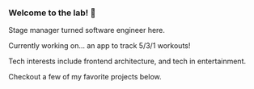 ### Welcome to the lab! 👋

Stage manager turned software engineer here. 

Currently working on... an app to track 5/3/1 workouts!

Tech interests include frontend architecture, and tech in entertainment. 

Checkout a few of my favorite projects below. 


<!--
**anerolabs/anerolabs** is a ✨ _special_ ✨ repository because its `README.md` (this file) appears on your GitHub profile.

Here are some ideas to get you started:

- 🔭 I’m currently working on ...
- 🌱 I’m currently learning ...
- 👯 I’m looking to collaborate on ...
- 🤔 I’m looking for help with ...
- 💬 Ask me about ...
- 📫 How to reach me: ...
- 😄 Pronouns: ...
- ⚡ Fun fact: ...
-->
